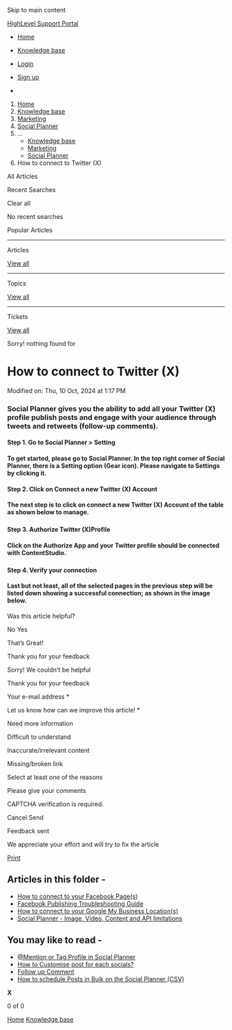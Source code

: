 Skip to main content

[ HighLevel Support Portal ](https://help.gohighlevel.com)

  * [ Home ](/support/home)
  * [ Knowledge base ](/support/solutions)

  * [Login](/support/login)
  * [Sign up](/support/signup)
  * 

  1. [Home](/support/home)
  2. [Knowledge base](/support/solutions)
  3. [Marketing](/support/solutions/48000449565)
  4. [Social Planner](/support/solutions/folders/48000684282)
  5. ... 
     * [Knowledge base](/support/solutions)
     * [Marketing](/support/solutions/48000449565)
     * [Social Planner](/support/solutions/folders/48000684282)
  6. How to connect to Twitter (X)

All  Articles 

Recent Searches

Clear all

No recent searches

Popular Articles

* * *

Articles

[View all](/support/search/solutions)

* * *

Topics

[View all](/support/search/topics)

* * *

Tickets

[View all](/support/search/tickets)

Sorry! nothing found for   

# How to connect to Twitter (X)

Modified on: Thu, 10 Oct, 2024 at 1:17 PM

###   

### **Social Planner gives you the ability to add all your Twitter (X) profile publish posts and engage with your audience through tweets and retweets (follow-up comments).**

#### **Step 1. Go to Social Planner > Setting**

#### To get started, please go to Social Planner. In the top right corner of Social Planner, there is a Setting option (Gear icon). Please navigate to Settings by clicking it.

#### 

#### 

####   

#### **Step 2. Click on Connect a new Twitter (X) Account**

#### The next step is to click on connect a new Twitter (X) Account of the table as shown below to manage.

### 

###   

#### **Step 3. Authorize Twitter (X)Profile**

#### Click on the  Authorize App and your Twitter profile should be connected with ContentStudio.

### 

### 

###   

#### **Step 4. Verify your connection**

#### Last but not least, all of the selected pages in the previous step will be listed down showing a successful connection; as shown in the image below.

Was this article helpful?

No  Yes 

That’s Great!

Thank you for your feedback

Sorry! We couldn't be helpful

Thank you for your feedback

Your e-mail address *

Let us know how can we improve this article! *

Need more information 

Difficult to understand 

Inaccurate/irrelevant content 

Missing/broken link 

Select at least one of the reasons 

Please give your comments 

CAPTCHA verification is required. 

Cancel  Send 

Feedback sent

We appreciate your effort and will try to fix the article

[Print](javascript:print\(\))

## Articles in this folder -

  * [How to connect to your Facebook Page(s)](/support/solutions/articles/48001210327-how-to-connect-to-your-facebook-page-s-)
  * [Facebook Publishing Troubleshooting Guide](/support/solutions/articles/48001210328-facebook-publishing-troubleshooting-guide)
  * [How to connect to your Google My Business Location(s)](/support/solutions/articles/48001210325-how-to-connect-to-your-google-my-business-location-s-)
  * [Social Planner - Image, Video, Content and API limitations](/support/solutions/articles/48001210585-social-planner-image-video-content-and-api-limitations)

## You may like to read -

  * [@Mention or Tag Profile in Social Planner](/support/solutions/articles/155000002679--mention-or-tag-profile-in-social-planner)
  * [How to Customise post for each socials?](/support/solutions/articles/155000000624-how-to-customise-post-for-each-socials-)
  * [Follow up Comment](/support/solutions/articles/48001215734-follow-up-comment)
  * [How to schedule Posts in Bulk on the Social Planner (CSV)](/support/solutions/articles/48001223431-how-to-schedule-posts-in-bulk-on-the-social-planner-csv-)

**X**

0 of 0 []()

[Home](/support/home) [Knowledge base](/support/solutions)
